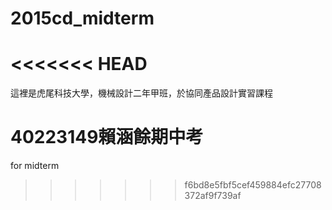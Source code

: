 # 2015cd_midterm
<<<<<<< HEAD
=======

這裡是虎尾科技大學，機械設計二年甲班，於協同產品設計實習課程

40223149賴涵餘期中考
=======
for midterm
>>>>>>> f6bd8e5fbf5cef459884efc27708372af9f739af
